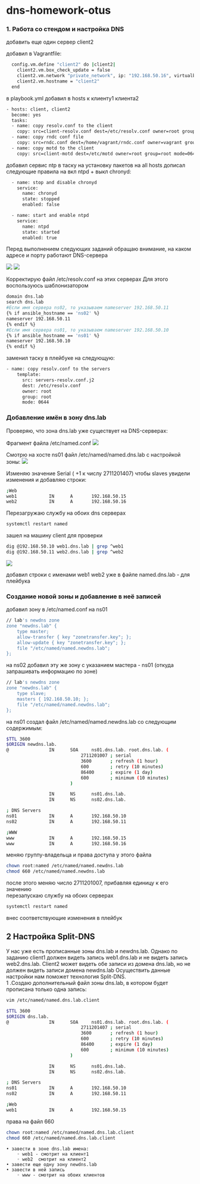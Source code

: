 # dns-homework-otus
<h3>1. Работа со стендом и настройка DNS</h3>
добавить еще один сервер client2

добавил в Vagrantfile:
```bash
  config.vm.define "client2" do |client2|
    client2.vm.box_check_update = false
    client2.vm.network "private_network", ip: "192.168.50.16", virtualbox__intnet: "dns"
    client2.vm.hostname = "client2"
  end
```

в playbook.yml добавил в hosts к клиенту1 клиента2
```bash
- hosts: client, client2
  become: yes
  tasks:
  - name: copy resolv.conf to the client
    copy: src=client-resolv.conf dest=/etc/resolv.conf owner=root group=root mode=0644
  - name: copy rndc conf file
    copy: src=rndc.conf dest=/home/vagrant/rndc.conf owner=vagrant group=vagrant mode=0644
  - name: copy motd to the client
    copy: src=client-motd dest=/etc/motd owner=root group=root mode=0644
```

добавил сервис ntp в таску на установку пакетов на all hosts
дописал следующие правила на вкл ntpd + выкл chronyd:
```bash
  - name: stop and disable chronyd
    service: 
      name: chronyd
      state: stopped
      enabled: false

  - name: start and enable ntpd 
    service: 
      name: ntpd
      state: started
      enabled: true
```

Перед выполнением следующих заданий обращаю внимание, на каком адресе и порту работают DNS-сервера

<img src="./screenshots/ns01_ss_1.png"></img>
<img src="./screenshots/check_named.conf_1.png"></img>


Корректирую файл /etc/resolv.conf на этих серверах
Для этого воспользуюсь шаблонизатором

```bash
domain dns.lab
search dns.lab
#Если имя сервера ns02, то указываем nameserver 192.168.50.11
{% if ansible_hostname == 'ns02' %}
nameserver 192.168.50.11
{% endif %}
#Если имя сервера ns01, то указываем nameserver 192.168.50.10
{% if ansible_hostname == 'ns01' %}
nameserver 192.168.50.10
{% endif %}
```
заменил таску в плейбуке на следующую:
```bash
- name: copy resolv.conf to the servers
    template: 
      src: servers-resolv.conf.j2 
      dest: /etc/resolv.conf 
      owner: root 
      group: root
      mode: 0644
```

<h3>Добавление имён в зону dns.lab</h3>

Проверяю, что зона dns.lab уже существует на DNS-серверах:

Фрагмент файла /etc/named.conf
<img src="./screenshots/check_named.conf_2.png"></img>

Cмотрю на хосте ns01 файл /etc/named/named.dns.lab с настройкой зоны:
<img src="./screenshots/ns01_named.dns.lab.png"></img>

Изменяю значение Serial ( +1 к числу 2711201407) чтобы slaves увидели изменения и добавляю строки:
```bash
;Web
web1            IN      A       192.168.50.15
web2            IN      A       192.168.50.16
```

Перезагружаю службу на обоих dns серверах
```bash
systemctl restart named
```
зашел на машину client для проверки<br>
```bash
dig @192.168.50.10 web1.dns.lab | grep ^web1
dig @192.168.50.11 web2.dns.lab | grep ^web2
```
<img src="./screenshots/client_check_web1_web2.png"></img>

добавил строки с именами web1 web2 уже в файле named.dns.lab - для плейбука<br>

<h3>Создание новой зоны и добавление в неё записей</h3>


добавил зону в /etc/named.conf на ns01
```bash
// lab's newdns zone
zone "newdns.lab" {
    type master;
    allow-transfer { key "zonetransfer.key"; };
    allow-update { key "zonetransfer.key"; };
    file "/etc/named/named.newdns.lab";
};
```

на ns02 добавил эту же зону с указанием мастера - ns01 (откуда запрашивать информацию по зоне)

```bash
// lab's newdns zone
zone "newdns.lab" {
    type slave;
    masters { 192.168.50.10; };
    file "/etc/named/named.newdns.lab";
};
```

на ns01 создал файл /etc/named/named.newdns.lab со следующим содержимым:

```bash
$TTL 3600
$ORIGIN newdns.lab.
@               IN      SOA     ns01.dns.lab. root.dns.lab. (
                            2711201007 ; serial
                            3600       ; refresh (1 hour)
                            600        ; retry (10 minutes)
                            86400      ; expire (1 day)
                            600        ; minimum (10 minutes)
                        )

                IN      NS      ns01.dns.lab.
                IN      NS      ns02.dns.lab.

; DNS Servers
ns01            IN      A       192.168.50.10
ns02            IN      A       192.168.50.11

;WWW
www             IN      A       192.168.50.15
www             IN      A       192.168.50.16
```
меняю группу-владельца и права доступа у этого файла
```bash
chown root:named /etc/named/named.newdns.lab
chmod 660 /etc/named/named.newdns.lab
```
после этого меняю число 2711201007, прибавляя единицу к его значению<br>
перезапускаю службу на обоих серверах
```bash
systemctl restart named
```
внес соответствующие изменения в плейбук

<h2>2 Настройка Split-DNS</h2>
У нас уже есть прописанные зоны dns.lab и newdns.lab. Однако по заданию client1  должен видеть запись web1.dns.lab и не видеть запись web2.dns.lab. Client2 может видеть обе записи из домена dns.lab, но не должен видеть записи домена newdns.lab Осуществить данные настройки нам поможет технология Split-DNS.<br>
1 .Создаю дополнительный файл зоны dns.lab, в котором будет прописана только одна запись:

```bash
vim /etc/named/named.dns.lab.client
```

```bash
$TTL 3600
$ORIGIN dns.lab.
@               IN      SOA     ns01.dns.lab. root.dns.lab. (
                            2711201407 ; serial
                            3600       ; refresh (1 hour)
                            600        ; retry (10 minutes)
                            86400      ; expire (1 day)
                            600        ; minimum (10 minutes)
                        )

                IN      NS      ns01.dns.lab.
                IN      NS      ns02.dns.lab.

; DNS Servers
ns01            IN      A       192.168.50.10
ns02            IN      A       192.168.50.11

;Web
web1            IN      A       192.168.50.15
```
права на файл 660

```bash
chown root:named /etc/named/named.dns.lab.client
chmod 660 /etc/named/named.dns.lab.client
```




    • завести в зоне dns.lab имена:
        ◦ web1 - смотрит на клиент1
        ◦ web2  смотрит на клиент2
    • завести еще одну зону newdns.lab
    • завести в ней запись
        ◦ www - смотрит на обоих клиентов